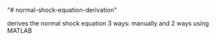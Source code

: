 "# normal-shock-equation-derivation" 

derives the normal shock equation 3 ways: manually and 2 ways using MATLAB